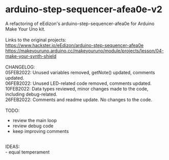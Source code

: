 # arduino-step-sequencer-afea0e-v2
A refactoring of eEdizon's arduino-step-sequencer-afea0e for Arduino Make Your Uno kit.<br>
<br>
Links to the original projects:  <br>
https://www.hackster.io/eEdizon/arduino-step-sequencer-afea0e <br>
https://makeyouruno.arduino.cc/makeyouruno/module/projects/lesson/04-make-your-synth-shield <br>
<br>
CHANGELOG: <br>
05FEB2022: Unused variables removed, getNote() updated, comments updated. <br>
06FEB2022: Unused LED-related code removed, comments updated. <br>
10FEB2022: Data types reviewed, minor changes made to the code, including debug-related. <br>
26FEB2022: Comments and readme update. No changes to the code.
<br> <br>
TODO: <br>
- review the main loop <br>
- review debug code <br>
- keep improving comments <br>
<br>
IDEAS: <br>
- equal temperament <br>
<br>
